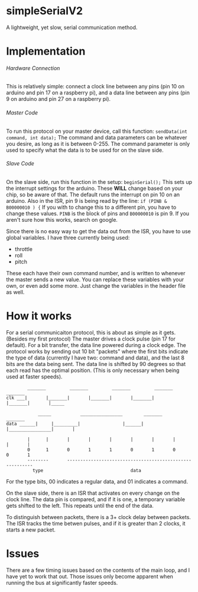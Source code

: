 # simpleSerialV2
A lightweight, yet slow, serial communication method.

# Implementation
###### Hardware Connection
This is relatively simple: connect a clock line between any pins (pin 10 on arduino and pin 17 on a raspberry pi), and a data line between any pins (pin 9 on arduino and pin 27 on a raspberry pi).

###### Master Code
To run this protocol on your master device, call this function:
`sendData(int command, int data);`
The command and data parameters can be whatever you desire, as long as it is between 0-255. The command parameter is only used to specify what the data is to be used for on the slave side.

###### Slave Code
On the slave side, run this function in the setup:
`beginSerial();`
This sets up the interrupt settings for the arduino. These **WILL** change based on your chip, so be aware of that. The default runs the interrupt on pin 10 on an arduino. Also in the ISR, pin 9 is being read by the line:
`if (PINB & B00000010 ) {`
If you with to change this to a different pin, you have to change these values. `PINB` is the block of pins and `B00000010` is pin 9. If you aren't sure how this works, search on google. 

Since there is no easy way to get the data out from the ISR, you have to use global variables. I have three currently being used:
- throttle
- roll
- pitch

These each have their own command number, and is written to whenever the master sends a new value. You can replace these variables with your own, or even add some more. Just change the variables in the header file as well.

# How it works
For a serial communicaiton protocol, this is about as simple as it gets. (Besides my first protocol)
The master drives a clock pulse (pin 17 for default). For a bit transfer, the data line powered during a clock edge. The protocol works by sending out 10 bit "packets" where the first bits indicate the type of data (currently I have two: command and data), and the last 8 bits are the data being sent. The data line is shifted by 90 degrees so that each read has the optimal position. (This is only necessary when being used at faster speeds).
```
        _______         _______         _______         _______         _______       
clk ___|       |_______|       |_______|       |_______|       |_______|       |_____

            _____           ________________        _______                  _______ 
data ______|     |_________|                |______|       |________________|       |  

        |      |       |       |       |       |       |       |       |       |
        0      1       0       1       1       0       1       0       0       1      
        --------       ---------------------------------------------------------
          type                                 data

```
For the type bits, 00 indicates a regular data, and 01 indicates a command.

On the slave side, there is an ISR that activates on every change on the clock line. The data pin is compared, and if it is one, a temporary variable gets shifted to the left. This repeats until the end of the data. 

To distinguish between packets, there is a 3+ clock delay between packets. The ISR tracks the time betwen pulses, and if it is greater than 2 clocks, it starts a new packet.

# Issues
There are a few timing issues based on the contents of the main loop, and I have yet to work that out. Those issues only become apparent when running the bus at significantly faster speeds. 
